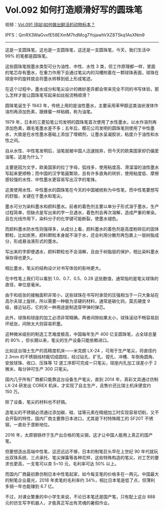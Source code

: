 # Vol.092 如何打造顺滑好写的圆珠笔

视频：[Vol.091 (B站)如何做出鲜活的动物标本？](http://dweb.link/ipfs/QmZwFjoJRVF6bKCwwSZQsYCTJD8nGKTkT9xfpWxqGnTGzK/Vol.092%20%E5%A6%82%E4%BD%95%E6%89%93%E9%80%A0%E9%A1%BA%E6%BB%91%E5%A5%BD%E5%86%99%E7%9A%84%E5%9C%86%E7%8F%A0%E7%AC%94%EF%BC%9F.mp4)

IPFS：QmRX3WaGvxfE58EXmM7hdMcg7YojawhVXZ8T5kq1AsXNm9

---

这是一支圆珠笔，这也是一支圆珠笔，这还是一支圆珠笔，今天，我们生活中 99% 的笔都是圆珠笔。

这些圆珠笔按墨水类型可分为油性、中性、水性 3 类，但工作原理都一样，里面的笔芯存有墨水，在重力作用下会通过笔尖内的沟槽附着在一颗球珠表面，球珠在球座中的旋转就会将墨水转移到纸上形成笔迹。

在这个过程中，墨水成分和笔尖设计的微妙差异都会带来完全不同的书写体验，那么怎样才能让圆珠笔写起来如丝般流畅顺滑？

圆珠笔诞生于 1943 年，传统上用的是油性墨水，主要采用苯甲醇这类油状液体作溶剂再添加色素，跟蜂蜜一样粘稠，称为油笔。

1979 年，日本的三菱铅笔公司发明的圆珠笔首次使用了水性墨水，以水作溶剂再添加色素，跟毛笔墨水差不多；五年后，樱花公司发明的圆珠笔则使用了中性墨水，大致是在水性墨水基础上添加了增稠剂，让墨水呈凝胶状，粘度介于油性和水性之间。

自从水性、中性笔发明后，油笔就被中国人迅速抛弃，但今天的欧美国家却仍偏爱油笔，这是为什么？

主要是因为文字，欧美国家的拉丁字母，弧线多，使用粘度高、滑溜溜的油性墨水写起来更顺畅；而中国的汉字笔画繁琐，且有许多直角的转折，使用粘度低、摩擦感较强的水性、中性墨水更容易写出汉字的笔锋。

这类使用水性、中性墨水的圆珠笔在今天的中国被统称为中性笔，而中性笔要想写的舒服，关键在于墨水和笔尖。

墨水可分为染料墨水和颜料墨水。前者的着色剂主要以单分子形式溶于墨水，生产过程简单，但缺点是写出来的字一旦遇水，着色剂会再次溶解，造成严重的晕染。且在光线作用下，染料分子的化学键可能断裂，使墨水褪色。

而颜料墨水防水性则强得多，从成分上看，颜料墨水的着色剂是高度粉碎后的固体颗粒，比如炭黑，颜料颗粒本身就不溶于水，还会利用分散剂再包裹上一层树脂成分，形成悬浊液形式的墨水。

写出来的字即便遇水，颜料颗粒也不会溶解，且由于树脂层的保护，相比染料墨水保存得也更久。

相比墨水，笔尖的结构设计对书写体验的影响更大。

在中性笔上我们可以看到 1.0、0.7、0.5、0.28 这些数值，通常指的是笔尖球珠的直径，单位是毫米。

由于和纸张的接触面积非常小，这些球珠在书写时承受的压强相当于一只大象站在高尔夫球上旋转，所以需要一种极为坚硬的材料，通常是碳化钨，莫氏硬度 9 级，接近钻石，它的另一种用途是制造穿甲弹的弹芯。

此外，球珠和球座的加工必须非常精确，两者间隙如果太小，球珠滚动不畅容易刮坏纸张，间隙太大则容易积墨。

这种微米级别的制造工艺难度极高，中国每年生产 400 亿支圆珠笔，占全球总量的 80% ，但长期以来，笔尖的生产设备只能依赖进口。

比如这台瑞士生产的高精度机床——米克朗 LX-24 ，可用于生产笔尖，将直径约 2.3mm 的不锈钢线材裁切成圆柱，经过钻孔、扩孔、镗孔、冲槽、车倒角圆角、安放球珠、收口、压珠等 12 道工序即可完成一只笔尖，球座内孔加工误差小于 2 微米，每分钟可生产 300 只笔尖。

国内几乎所有厂商都只能靠这台设备生产笔尖，直到 2014 年，真彩文具通过仿制 LX-24 研发出 COREX 机床，才实现了自主生产，且售价还比瑞士机床便宜约 150 万。

除了设备，笔尖的材料也不好搞。

造笔尖的不锈钢必须通过添加碳、硅、锰等元素在精细加工时实现容易切削，又不会开裂的特性，国内厂商主要靠日本进口，尤其是下村特殊精工的 SF20T 不锈钢，一直处于垄断地位。

2016 年，太原钢铁终于生产出合格的笔尖钢，这才让中国人能用上真正的国产笔。

但要想造出高端中性笔，这还远远不够，日本的制笔巨头早在上世纪 90 年代就玩出双珠系统、三点承托、笔尖弹簧等各种花样，这些特殊构造的笔尖，对工艺的要求也更高，一支笔可以卖 5~10 元，毛利率可达 50% 以上。

而国内厂商最初靠仿制日本中性笔起家，如今每支笔的价格多在一两元。中国最大的制笔企业晨光，2018 年卖笔的毛利率约 34%，相比日本笔是低了点，但薄利多销一年也能赚到 6.7 亿。

不过，对课业繁重的中小学生来说，不论日本笔还是国产笔，只有配上这台 888 元的仿生写字机器人，才能真正写出有灵魂的暑假作业。
